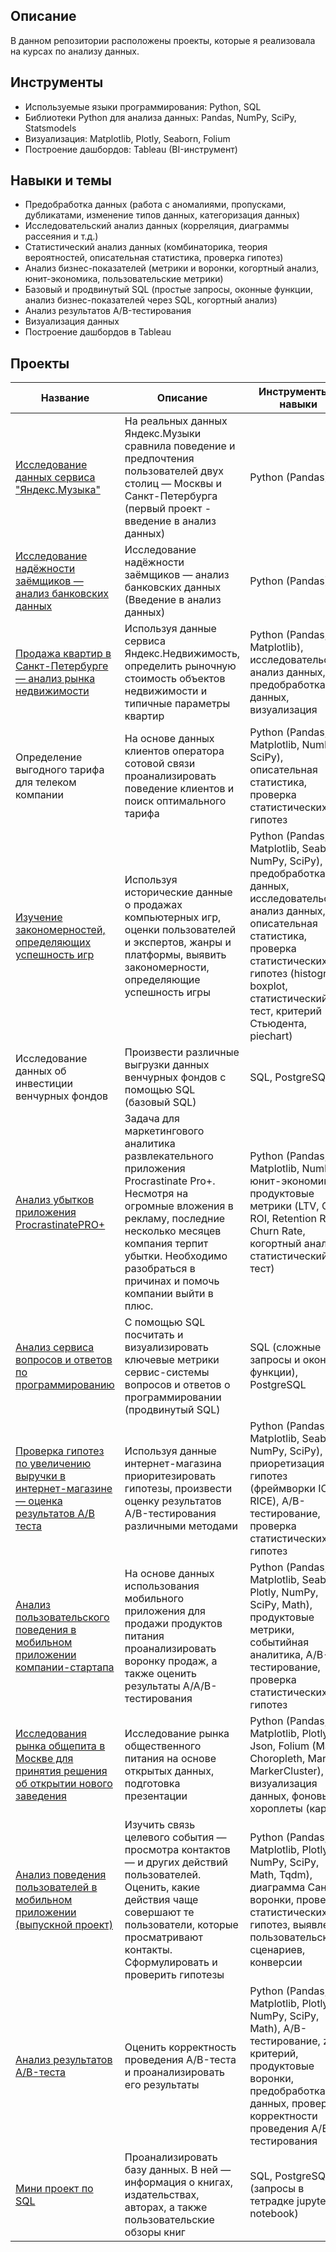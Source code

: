 
## Описание
В данном репозитории расположены проекты, которые я реализовала на курсах по анализу данных.

## Инструменты
- Используемые языки программирования: Python, SQL
- Библиотеки Python для анализа данных: Pandas, NumPy, SciPy, Statsmodels
- Визуализация: Matplotlib, Plotly, Seaborn, Folium
- Построение дашбордов: Tableau (BI-инструмент)
  
## Навыки и темы
- Предобработка данных (работа с аномалиями, пропусками, дубликатами, изменение типов данных, категоризация данных)
- Исследовательский анализ данных (корреляция, диаграммы рассеяния и т.д.)
- Статистический анализ данных (комбинаторика, теория вероятностей, описательная статистика, проверка гипотез)
- Анализ бизнес-показателей (метрики и воронки, когортный анализ, юнит-экономика, пользовательские метрики)
- Базовый и продвинутый SQL (простые запросы, оконные функции, анализ бизнес-показателей через SQL, когортный анализ)
- Анализ результатов A/B-тестирования
- Визуализация данных
- Построение дашбордов в Tableau

## Проекты
|  Название   |   Описание  | Инструменты и навыки|
| ----------- | ----------- | ----------- |
| [Исследование данных сервиса "Яндекс.Музыка"](https://nbviewer.org/github/mariasaveleva/study-projects/blob/f92bf4a4a7f4104f5e3234fefa4ae07ccd5dfb9f/project%20python%20%28start%20of%20course%29/Исследование%20Яндекс%20Музыка.ipynb)  | На реальных данных Яндекс.Музыки сравнила поведение и предпочтения пользователей двух столиц — Москвы и Санкт-Петербурга (первый проект - введение в анализ данных)  | Python (Pandas)    |
|[Исследование надёжности заёмщиков — анализ банковских данных](https://nbviewer.org/github/mariasaveleva/study-projects/blob/665d61c76470c173cd08aced4ecea6ae236ca4c1/project%20bank%20data/Исследование%20надежности%20заемщиков.ipynb)   | Исследование надёжности заёмщиков — анализ банковских данных  (Введение в анализ данных) | Python (Pandas)  |
|[Продажа квартир в Санкт-Петербурге — анализ рынка недвижимости](https://nbviewer.org/github/mariasaveleva/study-projects/blob/4ae6ad44040f486bbc0ca781827fee93e26f4f4f/real%20estate%20market%20project/Исследование%20объявлений%20о%20продаже%20квартир.ipynb) | Используя данные сервиса Яндекс.Недвижимость, определить рыночную стоимость объектов недвижимости и типичные параметры квартир  | Python (Pandas, Matplotlib), исследовательский анализ данных, предобработка данных, визуализация|
|Определение выгодного тарифа для телеком компании  | На основе данных клиентов оператора сотовой связи проанализировать поведение клиентов и поиск оптимального тарифа  | Python (Pandas, Matplotlib, NumPy, SciPy), описательная статистика, проверка статистических гипотез  |
|[Изучение закономерностей, определяющих успешность игр](https://nbviewer.org/github/mariasaveleva/study-projects/blob/07f09ec9312468d92469a2df1ff841b1eb755150/project%20games/Исследование%20о%20компьютерных%20играх.ipynb)   | Используя исторические данные о продажах компьютерных игр, оценки пользователей и экспертов, жанры и платформы, выявить закономерности, определяющие успешность игры   | Python (Pandas, Matplotlib, Seaborn, NumPy, SciPy), предобработка данных, исследовательский анализ данных, описательная статистика, проверка статистических гипотез  (histogram, boxplot, статистический тест, критерий Стьюдента, piechart) |
|Исследование данных об инвестиции венчурных фондов  | Произвести различные выгрузки данных венчурных фондов с помощью SQL (базовый SQL) | SQL, PostgreSQL  |
|[Анализ убытков приложения ProcrastinatePRO+](https://nbviewer.org/github/mariasaveleva/study-projects/blob/85ae84b2f07fc07c7592c6c6e6837f47c80515a5/project%20marketing%20analytics/Маркетинговое%20исследование.ipynb)  | Задача для маркетингового аналитика развлекательного приложения Procrastinate Pro+. Несмотря на огромные вложения в рекламу, последние несколько месяцев компания терпит убытки. Необходимо разобраться в причинах и помочь компании выйти в плюс. | Python (Pandas, Matplotlib, NumPy), юнит-экономика, продуктовые метрики (LTV, CAC, ROI, Retention Rate, Churn Rate, когортный анализ, статистический тест) |
|[Анализ сервиса вопросов и ответов по программированию](https://nbviewer.org/github/mariasaveleva/study-projects/blob/5003781b9731180a7469e69ddc1e65d01bfdaff5/project%20advanced%20SQL/SQL%20advanced.ipynb) | С помощью SQL посчитать и визуализировать ключевые метрики сервис-системы вопросов и ответов о программировании (продвинутый SQL)| SQL (сложные запросы и оконные функции), PostgreSQL |
|[Проверка гипотез по увеличению выручки в интернет-магазине — оценка результатов A/B теста](https://nbviewer.org/github/mariasaveleva/study-projects/blob/98a7d0439df2f4e883fa4884c3711acb530d08c6/AB-test%20%28first%20one%29/Анализ%20AB-теста.ipynb)  | Используя данные интернет-магазина приоритезировать гипотезы, произвести оценку результатов A/B-тестирования различными методами  | Python (Pandas, Matplotlib, Seaborn, NumPy, SciPy), приоретизация гипотез (фреймворки ICE и RICE), A/B-тестирование, проверка статистических гипотез|
|[Анализ пользовательского поведения в мобильном приложении компании-стартапа](https://nbviewer.org/github/mariasaveleva/study-projects/blob/d9f1673fc01718e255703c2ca3d8e7fa23063a27/project%20event%20analytics/Событийная%20аналитика%20%28анализ%20AAB-эксперимента%29.ipynb)  | На основе данных использования мобильного приложения для продажи продуктов питания проанализировать воронку продаж, а также оценить результаты A/A/B-тестирования   | Python (Pandas, Matplotlib, Seaborn, Plotly, NumPy, SciPy, Math), продуктовые метрики, событийная аналитика, A/B-тестирование, проверка статистических гипотез |
|[Исследования рынка общепита в Москве для принятия решения об открытии нового заведения](https://nbviewer.org/github/mariasaveleva/study-projects/blob/e89e290fcbcb412a01486cd9e7e4b8af332dba38/project%20Moscow%20food%20places/Анализ%20рынка%20общественного%20питания%20Москвы.ipynb) | Исследование рынка общественного питания на основе открытых данных, подготовка презентации  | Python (Pandas, Matplotlib, Plotly, Json, Folium (Map, Choropleth, Marker, MarkerCluster), визуализация данных, фоновые хороплеты (карты)  |
| [Анализ поведения пользователей в мобильном приложении (выпускной проект)](https://nbviewer.org/github/mariasaveleva/study-projects/blob/e839515657c23a5d846f661c85445ac8ddad761a/project%20user%20behavior/Анализ%20поведения%20пользователей%20мобильного%20приложения.ipynb)    | Изучить связь целевого события — просмотра контактов — и других действий пользователей. Оценить, какие действия чаще совершают те пользователи, которые просматривают контакты. Сформулировать и проверить гипотезы  | Python (Pandas, Matplotlib, Plotly, NumPy, SciPy, Math, Tqdm), диаграмма Санкея, воронки, проверка статистических гипотез, выявление пользовательских сценариев, конверсии  |
|[Анализ результатов A/B-теста](https://nbviewer.org/github/mariasaveleva/study-projects/blob/f1298f49ad67fdfc409059790aec72f2b265c6c6/AB-test%20%28second%20one%29/Анализ%20результатов%20AB-теста.ipynb) |  Оценить корректность проведения A/B-теста и проанализировать его результаты | Python (Pandas, Matplotlib, Plotly, NumPy, SciPy, Math), A/B-тестирование, z-критерий, продуктовые воронки, предобработка данных, проверка корректности проведения A/B-тестирования |
|[Мини проект по SQL](https://nbviewer.org/github/mariasaveleva/study-projects/blob/074510caa2d1110917885f8bb979071ffe7c7e60/project%20SQL/Мини%20проект%20по%20SQL.ipynb) | Проанализировать базу данных. В ней — информация о книгах, издательствах, авторах, а также пользовательские обзоры книг | SQL, PostgreSQL (запросы в тетрадке jupyter notebook)   |

















